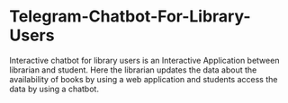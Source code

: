 # Telegram-Chatbot-For-Library-Users
Interactive chatbot for library users is an Interactive Application between librarian and student. Here the librarian updates the data about the availability of books by using a web application and students access the data by using a chatbot.
